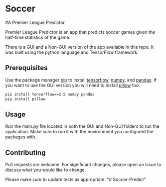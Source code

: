 # Soccer

#A Premier League Predictor 

Premier League Predictor is an app that predicts soccer games given the half-time statistics of the game.

There is a GUI and a Non-GUI version of the app available in this repo. It was built using the python language and TensorFlow framework.

## Prerequisites 

Use the package manager [pip](https://pip.pypa.io/en/stable/) to install [tensorflow](https://www.tensorflow.org/), [numpy](https://numpy.org/), and [pandas](https://pandas.pydata.org/). If you want to use the GUI version you will need to install [pillow](https://pillow.readthedocs.io/) too.

```bash
pip install tensorflow==2.5 numpy pandas
pip install pillow
```

## Usage
Run the main.py file located in both the GUI and Non-GUI folders to run the application. Make sure to run it with the environment you configured the packages with.


## Contributing
Pull requests are welcome. For significant changes, please open an issue to discuss what you would like to change.

Please make sure to update tests as appropriate.
"# Soccer-Predict" 
